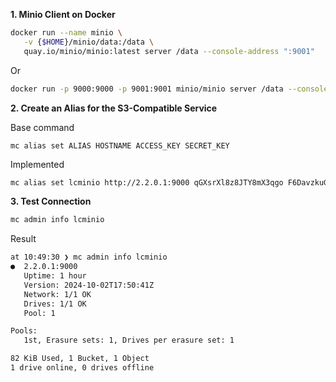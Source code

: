 
**1. Minio Client on Docker** 
```bash
docker run --name minio \
   -v {$HOME}/minio/data:/data \
   quay.io/minio/minio:latest server /data --console-address ":9001"
```

Or
```bash
docker run -p 9000:9000 -p 9001:9001 minio/minio server /data --console-address ":9001"
```

**2. Create an Alias for the S3-Compatible Service**

Base command
```
mc alias set ALIAS HOSTNAME ACCESS_KEY SECRET_KEY
```

Implemented
```bash
mc alias set lcminio http://2.2.0.1:9000 qGXsrXl8z8JTY8mX3qgo F6DavzkuGKRtK0Hr7rV1SDaGMorn64LjEt1KQkkE
```

**3. Test Connection**
```bash
mc admin info lcminio
```

Result
```bash
at 10:49:30 ❯ mc admin info lcminio
●  2.2.0.1:9000
   Uptime: 1 hour
   Version: 2024-10-02T17:50:41Z
   Network: 1/1 OK
   Drives: 1/1 OK
   Pool: 1

Pools:
   1st, Erasure sets: 1, Drives per erasure set: 1

82 KiB Used, 1 Bucket, 1 Object
1 drive online, 0 drives offline
```